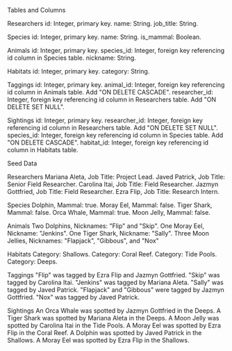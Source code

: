 Tables and Columns

Researchers
id: Integer, primary key.
name: String.
job_title: String.

Species
id: Integer, primary key.
name: String.
is_mammal: Boolean.

Animals
id: Integer, primary key.
species_id: Integer, foreign key referencing id column in Species table.
nickname: String.

Habitats
id: Integer, primary key.
category: String.

Taggings
id: Integer, primary key.
animal_id: Integer, foreign key referencing id column in Animals table. Add "ON DELETE CASCADE".
researcher_id: Integer, foreign key referencing id column in Researchers table. Add "ON DELETE SET NULL".

Sightings
id: Integer, primary key.
researcher_id: Integer, foreign key referencing id column in Researchers table. Add "ON DELETE SET NULL".
species_id: Integer, foreign key referencing id column in Species table. Add "ON DELETE CASCADE".
habitat_id: Integer, foreign key referencing id column in Habitats table.

Seed Data

Researchers
Mariana Aleta, Job Title: Project Lead.
Javed Patrick, Job Title: Senior Field Researcher.
Carolina Itai, Job Title: Field Researcher.
Jazmyn Gottfried, Job Title: Field Researcher.
Ezra Flip, Job Title: Research Intern.

Species
Dolphin, Mammal: true.
Moray Eel, Mammal: false.
Tiger Shark, Mammal: false.
Orca Whale, Mammal: true.
Moon Jelly, Mammal: false.

Animals
Two Dolphins, Nicknames: "Flip" and "Skip".
One Moray Eel, Nickname: "Jenkins".
One Tiger Shark, Nickname: "Sally".
Three Moon Jellies, Nicknames: "Flapjack", "Gibbous", and "Nox"

Habitats
Category: Shallows.
Category: Coral Reef.
Category: Tide Pools.
Category: Deeps.

Taggings
"Flip" was tagged by Ezra Flip and Jazmyn Gottfried.
"Skip" was tagged by Carolina Itai.
"Jenkins" was tagged by Mariana Aleta.
"Sally" was tagged by Javed Patrick.
"Flapjack" and "Gibbous" were tagged by Jazmyn Gottfried.
"Nox" was tagged by Javed Patrick.

Sightings
An Orca Whale was spotted by Jazmyn Gottfried in the Deeps.
A Tiger Shark was spotted by Mariana Aleta in the Deeps.
A Moon Jelly was spotted by Carolina Itai in the Tide Pools.
A Moray Eel was spotted by Ezra Flip in the Coral Reef.
A Dolphin was spotted by Javed Patrick in the Shallows.
A Moray Eel was spotted by Ezra Flip in the Shallows.
